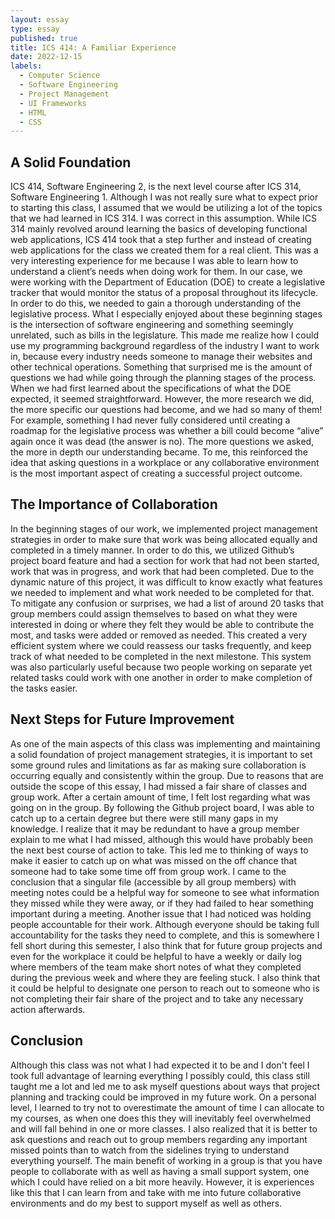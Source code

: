 ```yaml
--- 
layout: essay
type: essay
published: true
title: ICS 414: A Familiar Experience
date: 2022-12-15
labels:
  - Computer Science
  - Software Engineering 
  - Project Management
  - UI Frameworks
  - HTML
  - CSS
---
```


## A Solid Foundation
ICS 414, Software Engineering 2,  is the next level course after ICS 314, Software Engineering 1. Although I was not really sure what to expect prior to starting this class, I assumed that we would be utilizing a lot of the topics that we had learned in ICS 314. I was correct in this assumption. While ICS 314 mainly revolved around learning the basics of developing functional web applications, ICS 414 took that a step further and instead of creating web applications for the class we created them for a real client. This was a very interesting experience for me because I was able to learn how to understand a client’s needs when doing work for them. In our case, we were working with the Department of Education (DOE) to create a legislative tracker that would monitor the status of a proposal throughout its lifecycle. In order to do this, we needed to gain a thorough understanding of the legislative process. What I especially enjoyed about these beginning stages is the intersection of software engineering and something seemingly unrelated, such as bills in the legislature. This made me realize how I could use my programming background regardless of the industry I want to work in, because every industry needs someone to manage their websites and other technical operations. Something that surprised me is the amount of questions we had while going through the planning stages of the process. When we had first learned about the specifications of what the DOE expected, it seemed straightforward. However, the more research we did, the more specific our questions had become, and we had so many of them! For example, something I had never fully considered until creating a roadmap for the legislative process was whether a bill could become “alive” again once it was dead (the answer is no). The more questions we asked, the more in depth our understanding became. To me, this reinforced the idea that asking questions in a workplace or any collaborative environment is the most important aspect of creating a successful project outcome.

## The Importance of Collaboration
In the beginning stages of our work, we implemented project management strategies in order to make sure that work was being allocated equally and completed in a timely manner. In order to do this, we utilized Github’s project board feature and had a section for work that had not been started, work that was in progress, and work that had been completed. Due to the dynamic nature of this project, it was difficult to know exactly what features we needed to implement and what work needed to be completed for that. To mitigate any confusion or surprises, we had a list of around 20 tasks that group members could assign themselves to based on what they were interested in doing or where they felt they would be able to contribute the most, and tasks were added or removed as needed. This created a very efficient system where we could reassess our tasks frequently, and keep track of what needed to be completed in the next milestone. This system was also particularly useful because two people working on separate yet related tasks could work with one another in order to make completion of the tasks easier. 

## Next Steps for Future Improvement
As one of the main aspects of this class was implementing and maintaining a solid foundation of project management strategies, it is important to set some ground rules and limitations as far as making sure collaboration is occurring equally and consistently within the group. Due to reasons that are outside the scope of this essay, I had missed a fair share of classes and group work. After a certain amount of time, I felt lost regarding what was going on in the group. By following the Github project board, I was able to catch up to a certain degree but there were still many gaps in my knowledge. I realize that it may be redundant to have a group member explain to me what I had missed, although this would have probably been the next best course of action to take. This led me to thinking of ways to make it easier to catch up on what was missed on the off chance that someone had to take some time off from group work. I came to the conclusion that a singular file (accessible by all group members) with meeting notes could be a helpful way for someone to see what information they missed while they were away, or if they had failed to hear something important during a meeting. Another issue that I had noticed was holding people accountable for their work. Although everyone should be taking full accountability for the tasks they need to complete, and this is somewhere I fell short during this semester, I also think that for future group projects and even for the workplace it could be helpful to have a weekly or daily log where members of the team make short notes of what they completed during the previous week and where they are feeling stuck. I also think that it could be helpful to designate one person to reach out to someone who is not completing their fair share of the project and to take any necessary action afterwards.

## Conclusion
Although this class was not what I had expected it to be and I don't feel I took full advantage of learning everything I possibly could, this class still taught me a lot and led me to ask myself questions about ways that project planning and tracking could be improved in my future work. On a personal level, I learned to try not to overestimate the amount of time I can allocate to my courses, as when one does this they will inevitably feel overwhelmed and will fall behind in one or more classes. I also realized that it is better to ask questions and reach out to group members regarding any important missed points than to watch from the sidelines trying to understand everything yourself. The main benefit of working in a group is that you have people to collaborate with as well as having a small support system, one which I could have relied on a bit more heavily. However, it is experiences like this that I can learn from and take with me into future collaborative environments and do my best to support myself as well as others.

